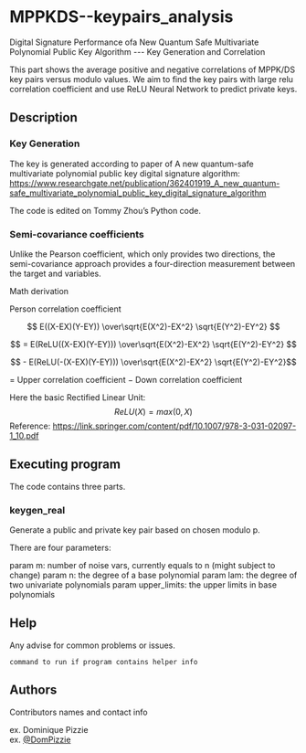 # MPPKDS--keypairs_analysis

Digital Signature Performance ofa New Quantum Safe Multivariate Polynomial Public Key Algorithm --- Key Generation and Correlation

This part shows the average positive and negative correlations of MPPK/DS key pairs versus modulo values. We aim to find the key pairs with large relu correlation coefficient and use ReLU Neural Network to predict private keys.

## Description

### Key Generation
The key is generated according to paper of A new quantum-safe multivariate polynomial public key digital signature algorithm:
https://www.researchgate.net/publication/362401919_A_new_quantum-safe_multivariate_polynomial_public_key_digital_signature_algorithm

The code is edited on Tommy Zhou’s Python code.

### Semi-covariance coefficients

Unlike the Pearson coefficient, which only provides two directions, the semi-covariance approach provides a four-direction measurement between the target and variables.

Math derivation

Person correlation coefficient 

$$ E((X-EX)(Y-EY)) \over\sqrt{E(X^2)-EX^2} \sqrt{E(Y^2)-EY^2} $$

$$ =  E(ReLU((X-EX)(Y-EY))) \over\sqrt{E(X^2)-EX^2} \sqrt{E(Y^2)-EY^2} $$

$$ -  E(ReLU(-(X-EX)(Y-EY))) \over\sqrt{E(X^2)-EX^2} \sqrt{E(Y^2)-EY^2}$$

= Upper correlation coefficient − Down correlation coefficient

Here the basic Rectified Linear Unit: $$ReLU(X) = max(0,X)$$
Reference: https://link.springer.com/content/pdf/10.1007/978-3-031-02097-1_10.pdf

## Executing program

The code contains three parts.

### keygen_real

Generate a public and private key pair based on chosen modulo p.

There are four parameters:

param m: number of noise vars, currently equals to n (might subject to change)
param n: the degree of a base polynomial
param lam: the degree of two univariate polynomials
param upper_limits: the upper limits in base polynomials


## Help

Any advise for common problems or issues.
```
command to run if program contains helper info
```

## Authors

Contributors names and contact info

ex. Dominique Pizzie  
ex. [@DomPizzie](https://twitter.com/dompizzie)
